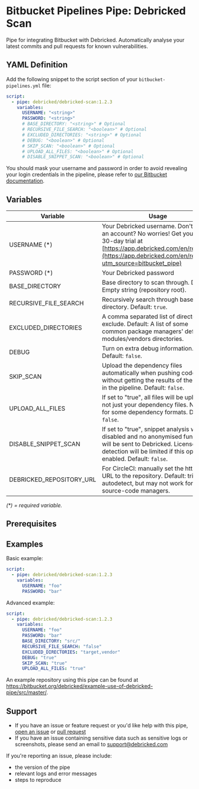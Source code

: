 # Bitbucket Pipelines Pipe: Debricked Scan

Pipe for integrating Bitbucket with Debricked. Automatically analyse your latest commits and pull requests for known vulnerabilities.

## YAML Definition

Add the following snippet to the script section of your `bitbucket-pipelines.yml` file:

```yaml
script:
  - pipe: debricked/debricked-scan:1.2.3
    variables:
      USERNAME: "<string>"
      PASSWORD: "<string>"
      # BASE_DIRECTORY: "<string>" # Optional
      # RECURSIVE_FILE_SEARCH: "<boolean>" # Optional
      # EXCLUDED_DIRECTORIES: "<string>" # Optional
      # DEBUG: "<boolean>" # Optional
      # SKIP_SCAN: "<boolean>" # Optional
      # UPLOAD_ALL_FILES: "<boolean>" # Optional
      # DISABLE_SNIPPET_SCAN: "<boolean>" # Optional
```

You should mask your username and password in order to avoid revealing your login credentials in the pipeline, please refer to [our Bitbucket documentation](https://debricked.com/documentation/1.0/integrations/ci-build-systems/bitbucket).

## Variables

| Variable                 | Usage                                                       |
| ------------------------ | ----------------------------------------------------------- |
| USERNAME (*)             | Your Debricked username. Don't have an account? No worries! Get your free 30-day trial at [https://app.debricked.com/en/register](https://app.debricked.com/en/register?utm_source=bitbucket_pipe) |
| PASSWORD (*)             | Your Debricked password |
| BASE_DIRECTORY           | Base directory to scan through. Default: Empty string (repository root). |
| RECURSIVE_FILE_SEARCH    | Recursively search through base directory. Default: `true`. |
| EXCLUDED_DIRECTORIES     | A comma separated list of directories to exclude. Default: A list of some common package managers' default modules/vendors directories. |
| DEBUG                    | Turn on extra debug information. Default: `false`. |
| SKIP_SCAN                | Upload the dependency files automatically when pushing code, without getting the results of the scan in the pipeline. Default: `false`. |
| UPLOAD_ALL_FILES         | If set to "true", all files will be uploaded, not just your dependency files. Needed for some dependency formats. Default: `false`. |
| DISABLE_SNIPPET_SCAN     | If set to "true", snippet analysis will be disabled and no anonymised functions will be sent to Debricked. License detection will be limited if this option is enabled. Default: `false`. |
| DEBRICKED_REPOSITORY_URL | For CircleCI: manually set the http/https URL to the repository. Default: tries to autodetect, but may not work for all source-code managers. |

_(*) = required variable._

## Prerequisites

## Examples

Basic example:

```yaml
script:
  - pipe: debricked/debricked-scan:1.2.3
    variables:
      USERNAME: "foo"
      PASSWORD: "bar"
```

Advanced example:

```yaml
script:
  - pipe: debricked/debricked-scan:1.2.3
    variables:
      USERNAME: "foo"
      PASSWORD: "bar"
      BASE_DIRECTORY: "src/"
      RECURSIVE_FILE_SEARCH: "false"
      EXCLUDED_DIRECTORIES: "target,vendor"
      DEBUG: "true"
      SKIP_SCAN: "true"
      UPLOAD_ALL_FILES: "true"
```

An example repository using this pipe can be found at https://bitbucket.org/debricked/example-use-of-debricked-pipe/src/master/.

## Support
- If you have an issue or feature request or you'd like help with this pipe, [open an issue](https://bitbucket.org/debricked/debricked-scan/issues/new) or [pull request](https://bitbucket.org/debricked/debricked-scan/pull-requests/new)
- If you have an issue containing sensitive data such as sensitive logs or screenshots, please send an email to [support@debricked.com](mailto:support@debricked.com)

If you're reporting an issue, please include:

- the version of the pipe
- relevant logs and error messages
- steps to reproduce
